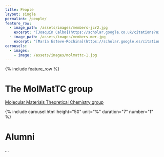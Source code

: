 ```yaml
---
title: People
layout: single
permalink: /people/
feature_row:
  - image_path: /assets/images/members-jcr2.jpg
    excerpt: "[Joaquín Calbo](https://scholar.google.co.uk/citations?user=wzmgqIoAAAAJ&hl=en&oi=ao)<br>Principal Investigator"
  - image_path: /assets/images/members-mer.jpg
    excerpt: "[María Esteve-Rochina](https://scholar.google.es/citations?user=Wens4YQAAAAJ&hl=es&oi=ao)<br>PhD Student"
carousels:
  - images: 
    - image: /assets/images/molmattc-1.jpg
---
```


{% include feature_row %}

# The MolMatTC group
 
[Molecular Materials Theoretical Chemistry group](http://www.molmattc.com/)

{% include carousel.html height="50" unit="%" duration="7" number="1" %}

# Alumni
...




